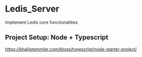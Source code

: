 # Ledis_Server
Implement Ledis core functionalities


## Project Setup: Node + Typescript
https://khalilstemmler.com/blogs/typescript/node-starter-project/
